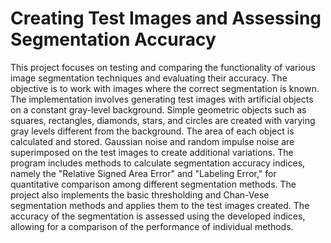 # Creating Test Images and Assessing Segmentation Accuracy
This project focuses on testing and comparing the functionality of various image segmentation techniques and evaluating their accuracy. The objective is to work with images where the correct segmentation is known. The implementation involves generating test images with artificial objects on a constant gray-level background. Simple geometric objects such as squares, rectangles, diamonds, stars, and circles are created with varying gray levels different from the background. The area of each object is calculated and stored. Gaussian noise and random impulse noise are superimposed on the test images to create additional variations. The program includes methods to calculate segmentation accuracy indices, namely the "Relative Signed Area Error" and "Labeling Error," for quantitative comparison among different segmentation methods. The project also implements the basic thresholding and Chan-Vese segmentation methods and applies them to the test images created. The accuracy of the segmentation is assessed using the developed indices, allowing for a comparison of the performance of individual methods.
